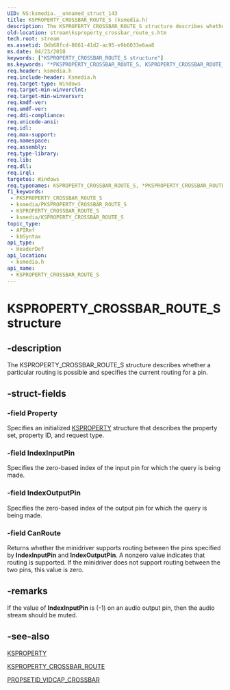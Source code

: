 ```yaml
---
UID: NS:ksmedia.__unnamed_struct_143
title: KSPROPERTY_CROSSBAR_ROUTE_S (ksmedia.h)
description: The KSPROPERTY_CROSSBAR_ROUTE_S structure describes whether a particular routing is possible and specifies the current routing for a pin.
old-location: stream\ksproperty_crossbar_route_s.htm
tech.root: stream
ms.assetid: 0db68fcd-8661-41d2-ac95-e9b6033e6aa8
ms.date: 04/23/2018
keywords: ["KSPROPERTY_CROSSBAR_ROUTE_S structure"]
ms.keywords: "*PKSPROPERTY_CROSSBAR_ROUTE_S, KSPROPERTY_CROSSBAR_ROUTE_S, KSPROPERTY_CROSSBAR_ROUTE_S structure [Streaming Media Devices], PKSPROPERTY_CROSSBAR_ROUTE_S, PKSPROPERTY_CROSSBAR_ROUTE_S structure pointer [Streaming Media Devices], ksmedia/KSPROPERTY_CROSSBAR_ROUTE_S, ksmedia/PKSPROPERTY_CROSSBAR_ROUTE_S, stream.ksproperty_crossbar_route_s, vidcapstruct_a1d08316-6a91-4f40-93d2-b371c6e35eff.xml"
req.header: ksmedia.h
req.include-header: Ksmedia.h
req.target-type: Windows
req.target-min-winverclnt: 
req.target-min-winversvr: 
req.kmdf-ver: 
req.umdf-ver: 
req.ddi-compliance: 
req.unicode-ansi: 
req.idl: 
req.max-support: 
req.namespace: 
req.assembly: 
req.type-library: 
req.lib: 
req.dll: 
req.irql: 
targetos: Windows
req.typenames: KSPROPERTY_CROSSBAR_ROUTE_S, *PKSPROPERTY_CROSSBAR_ROUTE_S
f1_keywords:
 - PKSPROPERTY_CROSSBAR_ROUTE_S
 - ksmedia/PKSPROPERTY_CROSSBAR_ROUTE_S
 - KSPROPERTY_CROSSBAR_ROUTE_S
 - ksmedia/KSPROPERTY_CROSSBAR_ROUTE_S
topic_type:
 - APIRef
 - kbSyntax
api_type:
 - HeaderDef
api_location:
 - ksmedia.h
api_name:
 - KSPROPERTY_CROSSBAR_ROUTE_S
---
```


# KSPROPERTY_CROSSBAR_ROUTE_S structure


## -description

The KSPROPERTY_CROSSBAR_ROUTE_S structure describes whether a particular routing is possible and specifies the current routing for a pin.

## -struct-fields

### -field Property

Specifies an initialized <a href="/previous-versions/ff564262(v=vs.85)">KSPROPERTY</a> structure that describes the property set, property ID, and request type.

### -field IndexInputPin

Specifies the zero-based index of the input pin for which the query is being made.

### -field IndexOutputPin

Specifies the zero-based index of the output pin for which the query is being made.

### -field CanRoute

Returns whether the minidriver supports routing between the pins specified by <b>IndexInputPin</b> and <b>IndexOutputPin</b>. A nonzero value indicates that routing is supported. If the minidriver does not support routing between the two pins, this value is zero.

## -remarks

If the value of <b>IndexInputPin</b> is (-1) on an audio output pin, then the audio stream should be muted.

## -see-also

<a href="/previous-versions/ff564262(v=vs.85)">KSPROPERTY</a>



<a href="/windows-hardware/drivers/stream/ksproperty-crossbar-route">KSPROPERTY_CROSSBAR_ROUTE</a>



<a href="/windows-hardware/drivers/stream/propsetid-vidcap-crossbar">PROPSETID_VIDCAP_CROSSBAR</a>
